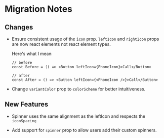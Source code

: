 # Migration Notes

## Changes

- Ensure consistent usage of the `icon` prop. `leftIcon` and `rightIcon` props
  are now react elements not react element types.

  Here's what I mean

  ```tsx
  // before
  const Before = () => <Button leftIcon={PhoneIcon}>Call</Button>

  // after
  const After = () => <Button leftIcon={<PhoneIcon />}>Call</Button>
  ```

- Change `variantColor` prop to `colorScheme` for better intuitiveness.

## New Features

- Spinner uses the same alignment as the leftIcon and respects the `iconSpacing`

- Add support for `spinner` prop to allow users add their custom spinners.
